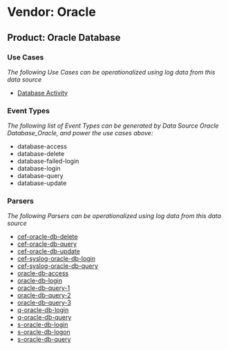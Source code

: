 Vendor: Oracle
==============
Product: Oracle Database
------------------------

### Use Cases

_The following Use Cases can be operationalized using log data from this data source_

* [Database Activity](usecase_database_activity.md)


### Event Types

_The following list of Event Types can be generated by Data Source Oracle Database_Oracle, and power the use cases above:_

- database-access
- database-delete
- database-failed-login
- database-login
- database-query
- database-update


### Parsers

_The following Parsers can be operationalized using log data from this data source_

* [cef-oracle-db-delete](parserContent_cef-oracle-db-delete.md)
* [cef-oracle-db-query](parserContent_cef-oracle-db-query.md)
* [cef-oracle-db-update](parserContent_cef-oracle-db-update.md)
* [cef-syslog-oracle-db-login](parserContent_cef-syslog-oracle-db-login.md)
* [cef-syslog-oracle-db-query](parserContent_cef-syslog-oracle-db-query.md)
* [oracle-db-access](parserContent_oracle-db-access.md)
* [oracle-db-login](parserContent_oracle-db-login.md)
* [oracle-db-query-1](parserContent_oracle-db-query-1.md)
* [oracle-db-query-2](parserContent_oracle-db-query-2.md)
* [oracle-db-query-3](parserContent_oracle-db-query-3.md)
* [q-oracle-db-login](parserContent_q-oracle-db-login.md)
* [q-oracle-db-query](parserContent_q-oracle-db-query.md)
* [s-oracle-db-login](parserContent_s-oracle-db-login.md)
* [s-oracle-db-logon](parserContent_s-oracle-db-logon.md)
* [s-oracle-db-query](parserContent_s-oracle-db-query.md)
